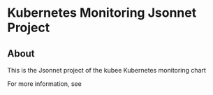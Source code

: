 # Kubernetes Monitoring Jsonnet Project


## About
This is the Jsonnet project of the kubee Kubernetes monitoring chart


For more information, see [](../contrib/contrib.md#how-this-project-was-bootstrapped-jsonnet-bootstrap)

